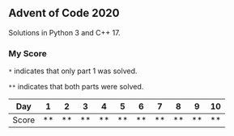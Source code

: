 ## Advent of Code 2020

Solutions in Python 3 and C++ 17.


### My Score

``*`` indicates that only part 1 was solved.

``**`` indicates that both parts were solved.

| Day   | 1  | 2  | 3  | 4  | 5  | 6  | 7  | 8  | 9  | 10 |
| ----- | -- | -- | -- | -- | -- | -- | -- | -- | -- | -- |
| Score | ** | ** | ** | ** | ** | ** | ** | ** | ** | ** |
